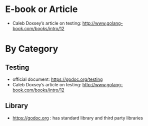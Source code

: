 # E-book or Article
 - Caleb Doxsey’s article on testing: http://www.golang-book.com/books/intro/12




# By Category

## Testing
- official document: https://godoc.org/testing
- Caleb Doxsey’s article on testing: http://www.golang-book.com/books/intro/12

## Library
- https://godoc.org  : has standard library and third party libraries